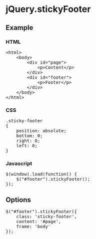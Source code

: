 jQuery.stickyFooter
===================

## Example

### HTML

<pre>&lt;html>
	&lt;body>
		&lt;div id="page">
			&lt;p>Content&lt;/p>
		&lt;/div>
		&lt;div id="footer">
			&lt;p>Footer&lt;/p>
		&lt;/div>
	&lt;/body>
&lt;/html></pre>

### CSS

<pre>.sticky-footer
{
	position: absolute;
	bottom: 0;
	right: 0;
	left: 0;
}</pre>

### Javascript

<pre>$(window).load(function() {
	$("#footer").stickyFooter();
});</pre>

## Options

<pre>
$("#footer").stickyFooter({
	class: 'sticky-footer',
	content: '#page',
	frame: 'body'
});</pre>
